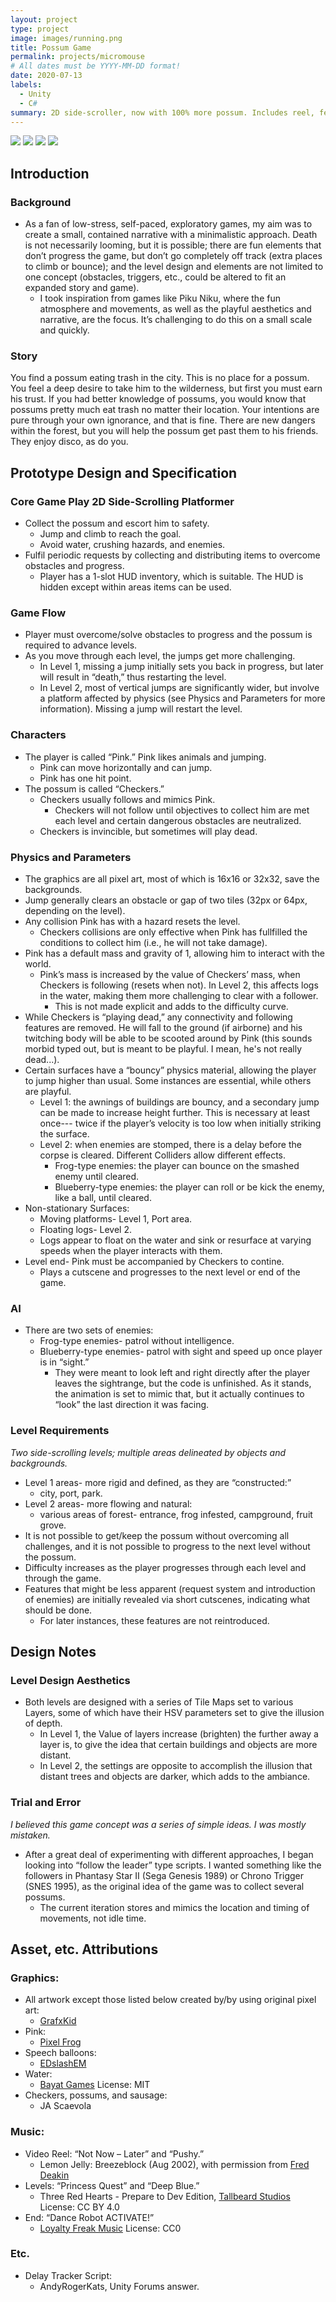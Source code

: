 ```yaml
---
layout: project
type: project
image: images/running.png
title: Possum Game
permalink: projects/micromouse
# All dates must be YYYY-MM-DD format!
date: 2020-07-13
labels:
  - Unity
  - C#
summary: 2D side-scroller, now with 100% more possum. Includes reel, featuring 7 mini-games with focus on the possum game.
---
```


<div class="ui small rounded images">
  <img class="ui image" src="../images/micromouse-robot.png">
  <img class="ui image" src="../images/micromouse-robot-2.jpg">
  <img class="ui image" src="../images/micromouse.jpg">
  <img class="ui image" src="../images/micromouse-circuit.png">
</div>

## Introduction 
### Background
- As a fan of low-stress, self-paced, exploratory games, my aim was to create a small, contained narrative with a minimalistic approach. Death is not necessarily looming, but it is possible; there are fun elements that don’t progress the game, but don’t go completely off track (extra places to climb or bounce); and the level design and elements are not limited to one concept (obstacles, triggers, etc., could be altered to fit an expanded story and game).  
  - I took inspiration from games like Piku Niku, where the fun atmosphere and movements, as well as the playful aesthetics and narrative, are the focus. It’s challenging to do this on a small scale and quickly. 

### Story 
You find a possum eating trash in the city. This is no place for a possum. You feel a deep desire to take him to the wilderness, but first you must earn his trust. If you had better knowledge of possums, you would know that possums pretty much eat trash no matter their location. Your intentions are pure through your own ignorance, and that is fine. There are new dangers within the forest, but you will help the possum get past them to his friends. They enjoy disco, as do you.

## Prototype Design and Specification 
### Core Game Play 2D Side-Scrolling Platformer 
- Collect the possum and escort him to safety. 
  - Jump and climb to reach the goal. 
  - Avoid water, crushing hazards, and enemies. 
- Fulfil periodic requests by collecting and distributing items to overcome obstacles and progress. 
  - Player has a 1-slot HUD inventory, which is suitable. The HUD is hidden except within areas items can be used.  

### Game Flow 
- Player must overcome/solve obstacles to progress and the possum is required to advance levels. 
- As you move through each level, the jumps get more challenging. 
  - In Level 1, missing a jump initially sets you back in progress, but later will result in “death,” thus restarting the level. 
  - In Level 2, most of vertical jumps are significantly wider, but involve a platform affected by physics (see Physics and Parameters for more information). Missing a jump will restart the level. 

### Characters 
- The player is called “Pink.” Pink likes animals and jumping.  
  - Pink can move horizontally and can jump. 
  - Pink has one hit point.  
- The possum is called “Checkers.” 
  - Checkers usually follows and mimics Pink. 
    - Checkers will not follow until objectives to collect him are met each level and certain dangerous obstacles are neutralized. 
  - Checkers is invincible, but sometimes will play dead. 
  
### Physics and Parameters 
- The graphics are all pixel art, most of which is 16x16 or 32x32, save the backgrounds. 
- Jump generally clears an obstacle or gap of two tiles (32px or 64px, depending on the level). 
- Any collision Pink has with a hazard resets the level.  
  - Checkers collisions are only effective when Pink has fullfilled the conditions to collect him (i.e., he will not take damage).
- Pink has a default mass and gravity of 1, allowing him to interact with the world.  
  - Pink’s mass is increased by the value of Checkers’ mass, when Checkers is following (resets when not). In Level 2, this affects logs in the water, making them more challenging to clear with a follower.  
    - This is not made explicit and adds to the difficulty curve.
- While Checkers is “playing dead,” any connectivity and following features are removed. He will fall to the ground (if airborne) and his twitching body will be able to be scooted around by Pink (this sounds morbid typed out, but is meant to be playful. I mean, he's not really dead...).           
- Certain surfaces have a “bouncy” physics material, allowing the player to jump higher than usual. Some instances are essential, while others are playful. 
  - Level 1: the awnings of buildings are bouncy, and a secondary jump can be made to increase height further. This is necessary at least once--- twice if the player’s velocity is too low when initially striking the surface.  
  - Level 2: when enemies are stomped, there is a delay before the corpse is cleared. Different Colliders allow different effects. 
    - Frog-type enemies: the player can bounce on the smashed enemy until cleared. 
    - Blueberry-type enemies: the player can roll or be kick the enemy, like a ball, until cleared.  
- Non-stationary Surfaces:
  - Moving platforms- Level 1, Port area. 
  - Floating logs- Level 2.  
  - Logs appear to float on the water and sink or resurface at varying speeds when the player interacts with them.  
- Level end- Pink must be accompanied by Checkers to contine. 
  - Plays a cutscene and progresses to the next level or end of the game. 
  
### AI 
- There are two sets of enemies:  
  - Frog-type enemies- patrol without intelligence. 
  - Blueberry-type enemies- patrol with sight and speed up once player is in “sight.”  
    - They were meant to look left and right directly after the player leaves the sightrange, but the code is unfinished. As it stands, the animation is set to mimic that, but it actually continues to “look” the last direction it was facing. 
    
### Level Requirements 
*Two side-scrolling levels; multiple areas delineated by objects and backgrounds.* 
- Level 1 areas- more rigid and defined, as they are “constructed:”  
  - city, port, park.  
- Level 2 areas- more flowing and natural:  
  - various areas of forest- entrance, frog infested, campground, fruit grove. 
- It is not possible to get/keep the possum without overcoming all challenges, and it is not possible to progress to the next level without the possum.  
- Difficulty increases as the player progresses through each level and through the game. 
- Features that might be less apparent (request system and introduction of enemies) are initially revealed via short cutscenes, indicating what should be done.  
  - For later instances, these features are not reintroduced. 

## Design Notes 
### Level Design Aesthetics 
- Both levels are designed with a series of Tile Maps set to various Layers, some of which have their HSV parameters set to give the illusion of depth. 
  - In Level 1, the Value of layers increase (brighten) the further away a layer is, to give the idea that certain buildings and objects are more distant.  
  - In Level 2, the settings are opposite to accomplish the illusion that distant trees and objects are darker, which adds to the ambiance.   

### Trial and Error 
*I believed this game concept was a series of simple ideas. I was mostly mistaken.*   
- After a great deal of experimenting with different approaches, I began looking into “follow the leader” type scripts. I wanted something like the followers in Phantasy Star II (Sega Genesis 1989) or Chrono Trigger (SNES 1995), as the original idea of the game was to collect several possums.   
  - The current iteration stores and mimics the location and timing of movements, not idle time.
  
## Asset, etc. Attributions 
### Graphics: 
- All artwork except those listed below created by/by using original pixel art: 
  -  [GrafxKid](https://grafxkid.tumblr.com/) 
- Pink: 
  - [Pixel Frog](https://assetstore.unity.com/publishers/44925) 
- Speech balloons: 
  - [EDslashEM](https://edslashem.itch.io/rpg-asset-pack-2) 
- Water: 
  - [Bayat Games](https://github.com/BayatGames) License: MIT
- Checkers, possums, and sausage:  
  - JA Scaevola 

### Music: 
- Video Reel: “Not Now – Later” and “Pushy.” 
  - Lemon Jelly: Breezeblock (Aug 2002), with permission from [Fred Deakin](https://freddeak.in/) 
- Levels: “Princess Quest” and “Deep Blue.” 
  - Three Red Hearts - Prepare to Dev Edition, [Tallbeard Studios](https://tallbeard.itch.io/three-red-hearts-prepare-to-dev) License: CC BY 4.0
- End: “Dance Robot ACTIVATE!” 
  - [Loyalty Freak Music](https://freemusicarchive.org/music/Loyalty_Freak_Music) License: CC0

### Etc. 
- Delay Tracker Script: 
  - AndyRogerKats, Unity Forums answer. 


